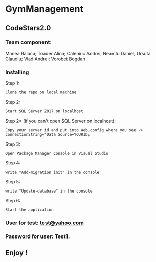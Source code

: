 # GymManagement
## CodeStars2.0
### Team component:
Manea Raluca; Toader Alina; Caleniuc Andrei; Neamtu Daniel; Ursuta Claudiu; Vlad Andrei; Vorobet Bogdan

### Installing

Step 1:
```
Clone the repo on local machine
```

Step 2:
```
Start SQL Server 2017 on localhost
```

Step 2* (if you can't open SQL Server on localhost):
```
Copy your server id and put into Web.config where you see -> connectionString="Data Source=YOURID; 
```

Step 3:
```
Open Package Manager Console in Visual Studio
```

Step 4:
```
write "Add-migration init" in the console
```

Step 5:
``` 
write "Update-database" in the console
```

Step 6:
```
Start the application
```


### User for test: test@yahoo.com 
### Password for user: Test1.

## Enjoy ! 